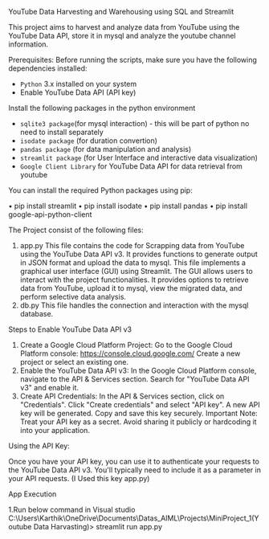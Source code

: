 YouTube Data Harvesting and Warehousing using SQL and Streamlit

This project aims to harvest and analyze data from YouTube using the YouTube Data API, store it in mysql and  analyze the youtube channel information.

Prerequisites:
Before running the scripts, make sure you have the following dependencies installed:
- `Python` 3.x installed on your system
- Enable YouTube Data API (API key)
 

Install the following packages in the python environment
-	`sqlite3 package`(for mysql interaction) - this will be part of python no need to install separately
-	`isodate package` (for duration convertion)
- 	`pandas package` (for data manipulation and analysis)
-	`streamlit package` (for User Interface and interactive data visualization)
-	`Google Client Library` for YouTube Data API for data retrieval from youtube

You can install the required Python packages using pip:

•	pip install streamlit
•	pip install isodate
•	pip install pandas
•	pip install google-api-python-client
	
The Project consist of the following files:

1. app.py
This file contains the code for Scrapping data from YouTube using the YouTube Data API v3. It provides functions to generate output in JSON format and upload the data to mysql.
This file implements a graphical user interface (GUI) using Streamlit. The GUI allows users to interact with the project functionalities. It provides options to retrieve data from YouTube, upload it to mysql, view the migrated data, and perform selective data analysis.
2. db.py
This file handles the connection and interaction with the mysql database.


Steps to Enable YouTube Data API v3

1. Create a Google Cloud Platform Project:
Go to the Google Cloud Platform console: https://console.cloud.google.com/
Create a new project or select an existing one.
2. Enable the YouTube Data API v3:
In the Google Cloud Platform console, navigate to the API & Services section.
Search for "YouTube Data API v3" and enable it.
3. Create API Credentials:
In the API & Services section, click on "Credentials".
Click "Create credentials" and select "API key".
A new API key will be generated. Copy and save this key securely.
Important Note: Treat your API key as a secret. Avoid sharing it publicly or hardcoding it into your application.

Using the API Key:

Once you have your API key, you can use it to authenticate your requests to the YouTube Data API v3. You'll typically need to include it as a parameter in your API requests.
(I Used this key app.py)



App Execution


1.Run below command in Visual studio 
C:\Users\Karthik\OneDrive\Documents\Datas_AIML\Projects\MiniProject_1(Youtube Data Harvasting)> streamlit run app.py
